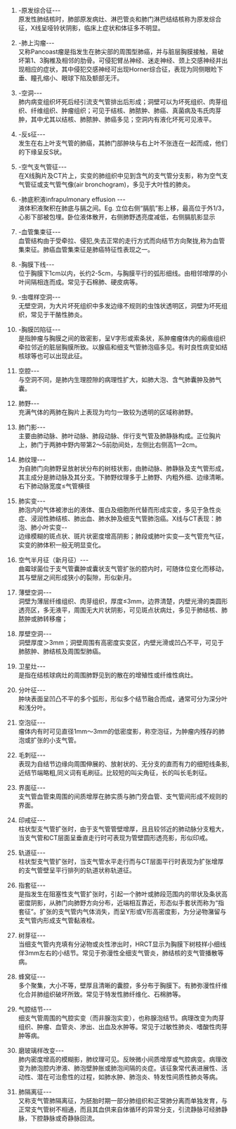 1. -原发综合征---  
原发性肺结核时，肺部原发病灶、淋巴管炎和肺门淋巴结结核称为原发综合征，X线呈哑铃状阴影，临床上症状和体征多不明显。  
2. -肺上沟瘤---  
又称Pancoast瘤是指发生在肺尖部的周围型肺癌，并与脏层胸膜接触，易破坏第1、3胸椎及相邻的肋骨。可侵犯臂丛神经、迷走神经、颈上交感神经并出现相应的症状，其中侵犯交感神经可出现Horner综合征，表现为同侧眼睑下垂、瞳孔缩小、眼球下陷及额部无汗。  
3. -空洞---  
肺内病变组织坏死后经引流支气管排出后形成；洞壁可以为坏死组织、肉芽组织、纤维组织、肿瘤组织；可见于结核、肺脓肿、肺癌、真菌病及韦氏肉芽肿，其中尤其以结核、肺脓肿、肺癌多见；空洞内有液化坏死可见液平。  
4. -反s征---  
发生在右上叶支气管的肺癌，其肺门部肿块与右上叶不张连在一起而成，他们的下缘呈反S状。   
5. -空气支气管征---  
在X线胸片及CT片上，实变的肺组织中见到含气的支气管分支影，称为空气支气管征或支气管气像(air bronchogram)，多见于大叶性的肺炎。  
6. -肺底积液infrapulmonary effusion ---  
液体积液聚积在肺底与膈之间。Eg. 立位右侧“膈肌”影上移，最高位于外1/3，心影下部被包埋。卧位液体散开，右侧肺野透亮度减低，右侧膈肌影显示  
7. -血管集束征---  
血管结构由于受牵拉、侵犯,失去正常的走行方式而向结节方向聚拢,称为血管集束征。肺癌血管集束征是肺癌特征性表现之一。  
8. -胸膜下线---  
位于胸膜下1cm以内，长约2-5cm，与胸膜平行的弧形细线。由相邻增厚的小叶间隔相连而成。常见于石棉肺、硬皮病等。  
9. -虫噬样空洞---  
无壁空洞，为大片坏死组织中多发边缘不规则的虫蚀状透明区，洞壁为坏死组织，常见于干酪性肺炎。  
10. -胸膜凹陷征---  
是指肿瘤与胸膜之间的致密影，呈V字形或索条状，系肿瘤瘤体内的瘢痕组织牵拉邻近的脏层胸膜所致。以腺癌和细支气管肺泡癌多见。有时良性病变如结核球等也可以出现此征。  

11. 空腔---  
与空洞不同，是肺内生理腔隙的病理性扩大，如肺大泡、含气肺囊肿及肺气囊。  
12. 肺野---  
充满气体的两肺在胸片上表现为均匀一致较为透明的区域称肺野。  
13. 肺门影---  
主要由肺动脉、肺叶动脉、肺段动脉、伴行支气管及肺静脉构成。正位胸片上，肺门于两肺中野内带第2～5前肋间处，左侧比右侧高1—2cm。  
14. 肺纹理---  
为自肺门向肺野呈放射状分布的树枝状影，由肺动脉、肺静脉及支气管形成，其主成分是肺动脉及其分支。下肺野纹理多于上肺野、内粗外细、边缘清晰。右下肺动脉宽度≤气管横径  
15. 肺实变---  
肺泡内的气体被渗出的液体、蛋白及细胞所代替而形成实变，多见于急性炎症、浸润性肺结核、肺出血、肺水肿及细支气管肺泡癌。X线与CT表现：肺泡、肺小叶实变--  
边缘模糊的斑点状、斑片状密度增高阴影；肺段或肺叶实变—支气管充气征，实变的肺体积一般无明显变化。  
16. 空气半月征（新月征）---  
曲霉球菌位于支气管囊肿或囊状支气管扩张的腔内时，可随体位变化而移动，其与壁层之间形成狭小的裂隙，形似新月。
17. 薄壁空洞---  
洞壁为薄层纤维组织、肉芽组织，厚度≤3mm，边界清楚，内壁光滑的类圆形透亮区，多无液平，周围无大片状阴影，可见斑点状病灶，多见于肺结核、肺脓肿或肺转移瘤；  
18. 厚壁空洞---  
洞壁厚度＞3mm；洞壁周围有高密度实变区，内壁光滑或凹凸不平，可见于肺脓肿、肺结核及周围型肺癌。  
19. 卫星灶---  
是指在结核球病灶的周围肺野见到的散在的增殖性或纤维性病灶。  
20. 分叶征---  
肿块表面呈凹凸不平的多个弧形，形似多个结节融合而成，通常可分为深分叶和浅分叶。  
21. 空泡征---  
瘤体内有时可见直径1mm～3mm的低密度影，称空泡征，为肿瘤内残存的肺泡或扩张的小支气管。  
22. 毛刺征---  
表现为自结节边缘向周围伸展的、放射状的、无分支的直而有力的细短线条影,近结节端略粗,同义词有毛刷征。比较短的叫尖角征，长的叫长毛刺征。   
23. 界面征---  
支气管血管束周围的间质增厚在肺实质与肺门旁血管、支气管间形成不规则的界面。  
24. 印戒征---  
柱状型支气管扩张时，由于支气管管壁增厚，且且较邻近的肺动脉分支粗大，当支气管和CT层面呈垂直走行时可表现为管壁圆形透亮影，形似印戒。  
25. 轨道征---  
柱状型支气管扩张时，当支气管水平走行而与CT层面平行时表现为扩张增厚的支气管壁呈平行排列的轨道状称轨道征。  
26. 指套征---  
是指发生在阻塞性支气管扩张时，引起一个肺叶或肺段范围内的带状及条状高密度阴影，从肺门向肺野方向分布，近端相互靠近，形态似手套状而称为“指套征”。扩张的支气管内气体消失，而呈Y形或V形高密度影，为分泌物潴留与支气管内形成支气管黏液栓。  
27. 树芽征---  
当细支气管内充填有分泌物或炎性渗出时，HRCT显示为胸膜下树枝样小细线伴3mm左右的小结节。常见于弥漫性全细支气管炎，肺结核的支气管播散等病。  
28. 蜂窝征---  
多个聚集，大小不等，壁厚且清晰的囊腔，多分布于胸膜下。有肺弥漫性纤维化合并肺组织破坏所致。常见于特发性肺纤维化、石棉肺等。  
29. 气腔结节---  
细支气管周围的气腔实变（而非腺泡实变），也称腺泡结节。病理改变为肉芽组织、肿瘤、血管炎、渗出、出血及水肿等。常见于过敏性肺炎、嗜酸性肉芽肿等病。  
30. 磨玻璃样改变---  
肺内密度增高的模糊影，肺纹理可见。反映微小间质增厚或气腔病变。病理改变为肺泡腔内渗液、肺泡壁肿胀或肺泡间隔的炎症。该征象常代表进展性、活动性、潜在可治愈性的过程，如肺水肿、肺泡炎、特发性间质性肺炎等病。  
31. 肺隔离征---  
又称支气管肺隔离征，为胚胎时期一部分肺组织和正常肺分离而单独发育，与正常支气管树不相通，而且其血供来自体循环的异常分支，引流静脉可经肺静脉，下腔静脉或奇静脉回流。  
